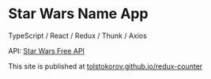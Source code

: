 # Star Wars Name App

TypeScript / React / Redux / Thunk / Axios

API: [Star Wars Free API](https://swapi.dev/)

This site is published at [tolstokorov.github.io/redux-counter](https://tolstokorov.github.io/redux-counter/)